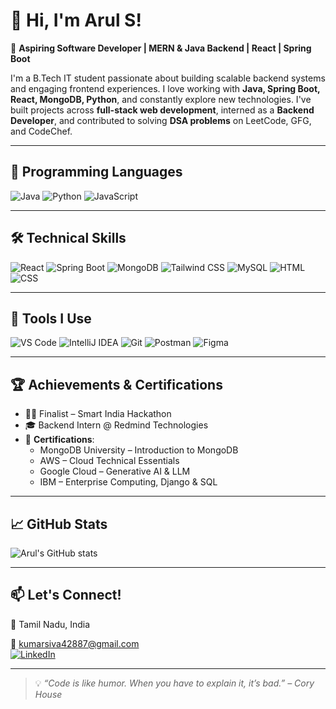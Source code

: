 # 👋 Hi, I'm Arul S!

🚀 **Aspiring Software Developer | MERN & Java Backend | React | Spring Boot**

I'm a B.Tech IT student passionate about building scalable backend systems and engaging frontend experiences. I love working with **Java, Spring Boot, React, MongoDB, Python**, and constantly explore new technologies. I've built projects across **full-stack web development**, interned as a **Backend Developer**, and contributed to solving **DSA problems** on LeetCode, GFG, and CodeChef.

---

## 🚀 Programming Languages
![Java](https://img.shields.io/badge/Java-%23ED8B00.svg?style=for-the-badge&logo=java&logoColor=white)
![Python](https://img.shields.io/badge/Python-3670A0?style=for-the-badge&logo=python&logoColor=ffdd54)
![JavaScript](https://img.shields.io/badge/JavaScript-F7DF1E?style=for-the-badge&logo=javascript&logoColor=black)

---

## 🛠️ Technical Skills
![React](https://img.shields.io/badge/React-20232A?style=for-the-badge&logo=react&logoColor=61DAFB)
![Spring Boot](https://img.shields.io/badge/Spring_Boot-6DB33F?style=for-the-badge&logo=spring-boot&logoColor=white)
![MongoDB](https://img.shields.io/badge/MongoDB-4EA94B?style=for-the-badge&logo=mongodb&logoColor=white)
![Tailwind CSS](https://img.shields.io/badge/Tailwind_CSS-38B2AC?style=for-the-badge&logo=tailwind-css&logoColor=white)
![MySQL](https://img.shields.io/badge/MySQL-00758F?style=for-the-badge&logo=mysql&logoColor=white)
![HTML](https://img.shields.io/badge/HTML5-E34F26?style=for-the-badge&logo=html5&logoColor=white)
![CSS](https://img.shields.io/badge/CSS3-1572B6?style=for-the-badge&logo=css3&logoColor=white)

---

## 🧰 Tools I Use
![VS Code](https://img.shields.io/badge/VS_Code-007ACC?style=for-the-badge&logo=visual-studio-code&logoColor=white)
![IntelliJ IDEA](https://img.shields.io/badge/IntelliJ_IDEA-000000.svg?style=for-the-badge&logo=intellij-idea&logoColor=white)
![Git](https://img.shields.io/badge/Git-F05032?style=for-the-badge&logo=git&logoColor=white)
![Postman](https://img.shields.io/badge/Postman-FF6C37?style=for-the-badge&logo=postman&logoColor=white)
![Figma](https://img.shields.io/badge/Figma-F24E1E?style=for-the-badge&logo=figma&logoColor=white)

---

## 🏆 Achievements & Certifications
- 👨‍💻 Finalist – Smart India Hackathon  
- 🎓 Backend Intern @ Redmind Technologies  
- 📜 **Certifications**:  
  - MongoDB University – Introduction to MongoDB  
  - AWS – Cloud Technical Essentials  
  - Google Cloud – Generative AI & LLM  
  - IBM – Enterprise Computing, Django & SQL  

---


## 📈 GitHub Stats
![Arul's GitHub stats](https://github-readme-stats.vercel.app/api?username=yourusername&show_icons=true&theme=tokyonight)

---

## 📫 Let's Connect!
📍 Tamil Nadu, India  
  
📧 kumarsiva42887@gmail.com  
[![LinkedIn](https://img.shields.io/badge/LinkedIn-blue?style=for-the-badge&logo=linkedin)]([https://linkedin.com/in/yourlinkedin](https://www.linkedin.com/in/arul-s-9b5930258/))

---

> 💡 _“Code is like humor. When you have to explain it, it’s bad.” – Cory House_

